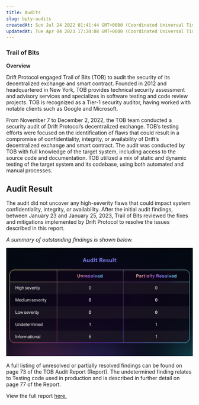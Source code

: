 ```yaml
---
title: Audits
slug: bpty-audits
createdAt: Sun Jul 24 2022 01:41:44 GMT+0000 (Coordinated Universal Time)
updatedAt: Tue Apr 04 2023 17:20:08 GMT+0000 (Coordinated Universal Time)
---
```


### Trail of Bits

**Overview**

Drift Protocol engaged Trail of Bits (TOB) to audit the security of its decentralized exchange and smart contract. Founded in 2012 and headquartered in New York, TOB provides technical security assessment and advisory services and specializes in software testing and code review projects. TOB is recognized as a Tier-1 security auditor, having worked with notable clients such as Google and Microsoft.

From November 7 to December 2, 2022, the TOB team conducted a security audit of Drift Protocol’s decentralized exchange. TOB’s testing efforts were focused on the identification of flaws that could result in a compromise of confidentiality, integrity, or availability of Drift’s decentralized exchange and smart contract. The audit was conducted by TOB with full knowledge of the target system, including access to the source code and documentation. TOB utilized a mix of static and dynamic testing of the target system and its codebase, using both automated and manual processes.

## Audit Result

The audit did not uncover any high-severity flaws that could impact system confidentiality, integrity, or availability. After the initial audit findings, between January 23 and January 25, 2023, Trail of Bits reviewed the fixes and mitigations implemented by Drift Protocol to resolve the issues described in this report.

_A summary of outstanding findings is shown below._

![](../../static/assets/UJlUS9AzTG1yI-iSq2EOl_auditresult.png)

A full listing of unresolved or partially resolved findings can be found on page 73 of the TOB Audit Report (Report). The undetermined finding relates to Testing code used in production and is described in further detail on page 77 of the Report.

View the full report [here.](https://www.drift.trade/audit)

###
